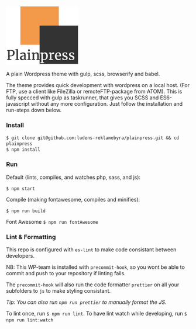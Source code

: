 ![Preview](./assets/images/plainpress-logo.png)

A plain Wordpress theme with gulp, scss, browserify and babel.

The theme provides quick development with wordpress on a local host. (For FTP, use a client like FileZilla or remoteFTP-package from ATOM). This is fully specced with gulp as taskrunner, that gives you SCSS and ES6-javascript without any more configuration. Just follow the installation and run-steps down below.

### Install
```
$ git clone git@github.com:ludens-reklamebyra/plainpress.git && cd plainpress
$ npm install
```

### Run
Default (lints, compiles, and watches php, sass, and js):
```
$ npm start
```
Compile (making fontawesome, compiles and minifies):
```
$ npm run build
```
Font Awesome
`$ npm run fontAwesome`

### Lint & Formatting
This repo is configured with `es-lint` to make code consistant between developers.

NB: This WP-team is installed with `precommit-hook`, so you wont be able to commit and push to your repository if linting fails.

The `precommit-hook` will also run the code formatter `prettier` on all your subfolders to `js` to make styling consistant.

<em>Tip: You can also run `npm run prettier` to manually format the JS.</em>

To lint once, run `$ npm run lint`.
To have lint watch while developing, run `$ npm run lint:watch`
